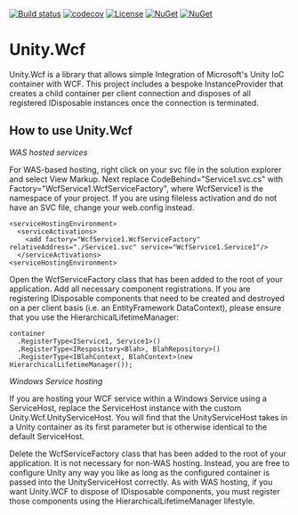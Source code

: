 [![Build status](https://ci.appveyor.com/api/projects/status/ujqcljpq388kq3dm/branch/master?svg=true)](https://ci.appveyor.com/project/unitycontainer/wcf/branch/master)
[![codecov](https://codecov.io/gh/unitycontainer/wcf/branch/master/graph/badge.svg)](https://codecov.io/gh/unitycontainer/wcf)
[![License](https://img.shields.io/badge/license-mit.svg)](https://github.com/unitycontainer/wcf/blob/master/LICENSE)
[![NuGet](https://img.shields.io/nuget/dt/Unity.wcf.svg)](https://www.nuget.org/packages/Unity.wcf)
[![NuGet](https://img.shields.io/nuget/v/Unity.wcf.svg)](https://www.nuget.org/packages/Unity.wcf)


# Unity.Wcf

Unity.Wcf is a library that allows simple Integration of Microsoft's Unity IoC container with WCF. This project includes a bespoke InstanceProvider that creates a child container per client connection and disposes of all registered IDisposable instances once the connection is terminated.

## How to use Unity.Wcf

*WAS hosted services*

For WAS-based hosting, right click on your svc file in the solution explorer and select View Markup. Next replace CodeBehind="Service1.svc.cs" with Factory="WcfService1.WcfServiceFactory", where WcfService1 is the namespace of your project. If you are using fileless activation and do not have an SVC file, change your web.config instead.
```
<serviceHostingEnvironment>
  <serviceActivations>
    <add factory="WcfService1.WcfServiceFactory" relativeAddress="./Service1.svc" service="WcfService1.Service1"/>
  </serviceActivations>
<serviceHostingEnvironment>
```

Open the WcfServiceFactory class that has been added to the root of your application. Add all necessary component registrations. If you are registering IDisposable components that need to be created and destroyed on a per client basis (i.e. an EntityFramework DataContext), please ensure that you use the HierarchicalLifetimeManager:
```
container
  .RegisterType<IService1, Service1>()
  .RegisterType<IRespository<Blah>, BlahRepository>()
  .RegisterType<IBlahContext, BlahContext>(new HierarchicalLifetimeManager());
```

*Windows Service hosting*

If you are hosting your WCF service within a Windows Service using a ServiceHost, replace the ServiceHost instance with the custom Unity.Wcf.UnityServiceHost. You will find that the UnityServiceHost takes in a Unity container as its first parameter but is otherwise identical to the default ServiceHost.

Delete the WcfServiceFactory class that has been added to the root of your application. It is not necessary for non-WAS hosting. Instead, you are free to configure Unity any way you like as long as the configured container is passed into the UnityServiceHost correctly. As with WAS hosting, if you want Unity.WCF to dispose of IDisposable components, you must register those components using the HierarchicalLifetimeManager lifestyle.
